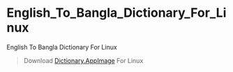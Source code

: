 # English_To_Bangla_Dictionary_For_Linux
English To Bangla Dictionary For Linux

> Download <a href='https://firebasestorage.googleapis.com/v0/b/ansnew007.appspot.com/o/Dictionary.AppImage?alt=media&token=68bb4a56-14f1-4adf-9640-03c48dc35ef2'>Dictionary.AppImage</a> For Linux
